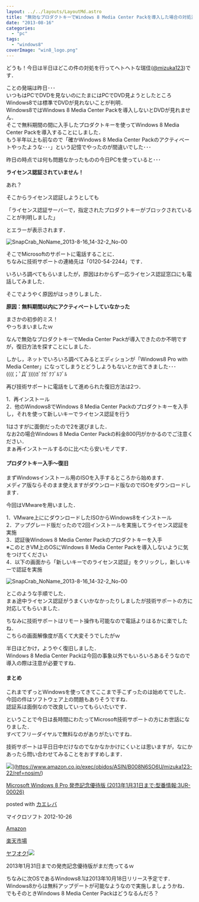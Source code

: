 ```yaml
---
layout: ../../layouts/LayoutMd.astro
title: "無効なプロダクトキーでWindows 8 Media Center Packを導入した場合の対処法"
date: "2013-08-16"
categories: 
  - "pc"
tags: 
  - "windows8"
coverImage: "win8_logo.png"
---
```


どうも！今日は半日ほどこの件の対処を行ってヘトヘトな瑞佳([@mizuka123](https://twitter.com/mizuka123))です．

ことの発端は昨日･･･  
いつもはPCでDVDを見ないのにたまにはPCでDVD見ようとしたところWindows8では標準でDVDが見れないことが判明．  
Windows8ではWindows 8 Media Center Packを導入しないとDVDが見れません．  
そこで無料期間の間に入手したプロダクトキーを使ってWindows 8 Media Center Packを導入することにしました．  
もう半年以上も前なので「確かWindows 8 Media Center Packのアクティベートやったような･･･」という記憶でやったのが間違いでした･･･

昨日の時点では何も問題なかったものの今日PCを使っていると･･･

**ライセンス認証されていません！**

あれ？

そこからライセンス認証しようとしても

「ライセンス認証サーバーで，指定されたプロダクトキーがブロックされていることが判明しました」

とエラーが表示されます．

![SnapCrab_NoName_2013-8-16_14-32-2_No-00](/archive/images/SnapCrab_NoName_2013816_14322_No00_thumb.png "SnapCrab_NoName_2013-8-16_14-32-2_No-00")


そこでMicrosoftのサポートに電話することに．  
ちなみに技術サポートの連絡先は「0120-54-2244」です．

いろいろ調べてもらいましたが，原因はわからず一応ライセンス認証窓口にも電話してみました．

そこでようやく原因がはっきりしました．

**原因：無料期間以内にアクティベートしていなかった**

まさかの初歩的ミス！  
やっちまいましたｗ

なんで無効なプロダクトキーでMedia Center Packが導入できたのか不明ですが，復旧方法を探すことにしました．

しかし，ネットでいろいろ調べてみるとエディションが「Windows8 Pro with Media Center」になってしまうとどうしようもないとか出てきました･･･  
((((；ﾟДﾟ))))ｶﾞｸｶﾞｸﾌﾞﾙﾌﾞﾙ

再び技術サポートに電話をして進められた復旧方法は2つ．

1．再インストール  
2．他のWindows8でWindows 8 Media Center Packのプロダクトキーを入手し，それを使って新しいキーでライセンス認証を行う

1はさすがに面倒だったので2を選びました．  
なお2の場合Windows 8 Media Center Packの料金800円がかかるのでご注意ください．  
まぁ再インストールするのに比べたら安いモノです．

#### プロダクトキー入手～復旧

まずWindowsインストール用のISOを入手するところから始めます．  
メディア版ならそのまま使えますがダウンロード版なのでISOをダウンロードします．

今回はVMwareを用いました．

1．VMware上ににダウンロードしたISOからWindows8をインストール  
2．アップグレード版だったので2回インストールを実施してライセンス認証を実施  
3．認証後Windows 8 Media Center Packのプロダクトキーを入手  
※このときVM上のOSにWindows 8 Media Center Packを導入しないように気をつけてください  
4．以下の画面から「新しいキーでのライセンス認証」をクリックし，新しいキーで認証を実施

![SnapCrab_NoName_2013-8-16_14-32-2_No-00](/archive/images/SnapCrab_NoName_2013816_14322_No00_thumb.png "SnapCrab_NoName_2013-8-16_14-32-2_No-00")


とこのような手順でした．  
まぁ途中ライセンス認証がうまくいかなかったりしましたが技術サポートの方に対応してもらいました．

ちなみに技術サポートはリモート操作も可能なので電話よりはるかに楽でしたね．  
こちらの画面解像度が高くて大変そうでしたがｗ

半日ほどかけ，ようやく復旧しました．  
Windows 8 Media Center Packは今回の事象以外でもいろいろあるそうなので導入の際は注意が必要ですね．

#### まとめ

これまでずっとWindowsを使ってきてここまで手こずったのは始めてでした．  
今回の件はソフトウェア上の問題もありそうですね．  
認証系は面倒なので改良していってもらいたいです．

ということで今日は長時間にわたってMicrosoft技術サポートの方にお世話になりました．  
すべてフリーダイヤルで無料なのがありがたいですね．

技術サポートは平日日中だけなのでなかなかかけにくいとは思いますが，なにかあったら問い合わせてみることをおすすめします．

![](/archive/images/41r8-DgAdlL._SL160_.jpg)](https://www.amazon.co.jp/exec/obidos/ASIN/B008N6SO6U/mizuka123-22/ref=nosim/)

[Microsoft Windows 8 Pro 発売記念優待版 (2013年1月31日まで:型番情報:3UR-00026)](https://www.amazon.co.jp/exec/obidos/ASIN/B008N6SO6U/mizuka123-22/ref=nosim/)

posted with [カエレバ](http://kaereba.com)

マイクロソフト 2012-10-26

[Amazon](http://www.amazon.co.jp/gp/search?keywords=UR-00026&__mk_ja_JP=%83J%83%5E%83J%83i&tag=mizuka123-22 "アマゾン")

[楽天市場](http://hb.afl.rakuten.co.jp/hgc/032b53ee.4b34c5ee.0f4a541e.f440145e/?pc=http%3A%2F%2Fsearch.rakuten.co.jp%2Fsearch%2Fmall%2FUR-00026%2F-%2Ff.1-p.1-s.1-sf.0-st.A-v.2%3Fx%3D0%26scid%3Daf_ich_link_urltxt%26m%3Dhttp%3A%2F%2Fm.rakuten.co.jp%2F "楽天市場")

[ヤフオク!![](//ad.jp.ap.valuecommerce.com/servlet/gifbanner?sid=3066752&pid=881990645)](//ck.jp.ap.valuecommerce.com/servlet/referral?sid=3066752&pid=881990645&vc_url=http%3A%2F%2Fauctions.search.yahoo.co.jp%2Fsearch%3Fvo%3D%26ve%3D%26auccat%3D0%26aucminprice%3D%26aucmaxprice%3D%26aucmin_bidorbuy_price%3D%26aucmax_bidorbuy_price%3D%26loc_cd%3D0%26abatch%3D0%26istatus%3D0%26filtered%3D1%26ei%3DUTF-8%26tab_ex%3Dcommerce%26va%3DUR-00026 "ヤフオク!")

2013年1月31日までの発売記念優待版がまだ売ってるｗ

ちなみに次OSであるWindows8.1は2013年10月18日リリース予定です．  
Windows8からは無料アップデートが可能なようなので実施しましょうかね．  
でもそのときWindows 8 Media Center Packはどうなるんだろ？
